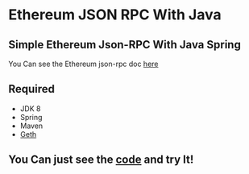 # Ethereum JSON RPC With Java

## Simple Ethereum Json-RPC With Java Spring

You Can see the Ethereum json-rpc doc [here](https://github.com/ethereum/wiki/wiki/JSON-RPC)

## Required
- JDK 8
- Spring
- Maven
- [Geth](https://geth.ethereum.org/downloads/)


## You Can just see the [code](./) and try It!
